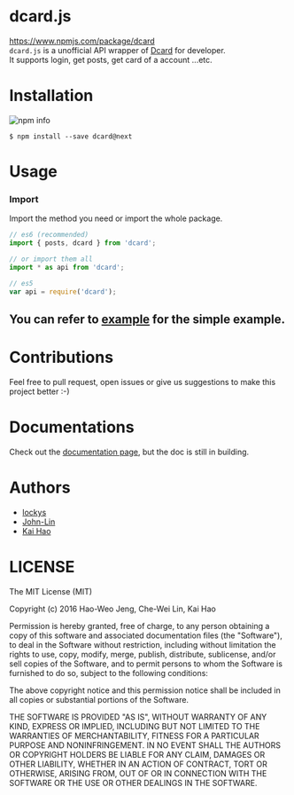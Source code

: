 dcard.js
==
https://www.npmjs.com/package/dcard  
`dcard.js` is a unofficial API wrapper of [Dcard](https://www.dcard.tw) for developer.  
It supports login, get posts, get card of a account ...etc.

Installation
==
![npm info](https://nodei.co/npm/dcard.png?downloads=true)  

```
$ npm install --save dcard@next
```

Usage
==
### Import
Import the method you need or import the whole package.
```js
// es6 (recommended)
import { posts, dcard } from 'dcard';

// or import them all
import * as api from 'dcard';

// es5
var api = require('dcard');
```
You can refer to [example](/example) for the simple example.
---

Contributions
==
Feel free to pull request, open issues or give us suggestions to make this project better :-)

Documentations
==
Check out the [documentation page](/doc), but the doc is still in building.

Authors
==
- [lockys](https://github.com/lockys)  
- [John-Lin](https://github.com/John-Lin)
- [Kai Hao](https://github.com/kevin940726)

LICENSE
==
The MIT License (MIT)

Copyright (c) 2016 Hao-Weo Jeng, Che-Wei Lin, Kai Hao

Permission is hereby granted, free of charge, to any person obtaining a copy
of this software and associated documentation files (the "Software"), to deal
in the Software without restriction, including without limitation the rights
to use, copy, modify, merge, publish, distribute, sublicense, and/or sell
copies of the Software, and to permit persons to whom the Software is
furnished to do so, subject to the following conditions:

The above copyright notice and this permission notice shall be included in all
copies or substantial portions of the Software.

THE SOFTWARE IS PROVIDED "AS IS", WITHOUT WARRANTY OF ANY KIND, EXPRESS OR
IMPLIED, INCLUDING BUT NOT LIMITED TO THE WARRANTIES OF MERCHANTABILITY,
FITNESS FOR A PARTICULAR PURPOSE AND NONINFRINGEMENT. IN NO EVENT SHALL THE
AUTHORS OR COPYRIGHT HOLDERS BE LIABLE FOR ANY CLAIM, DAMAGES OR OTHER
LIABILITY, WHETHER IN AN ACTION OF CONTRACT, TORT OR OTHERWISE, ARISING FROM,
OUT OF OR IN CONNECTION WITH THE SOFTWARE OR THE USE OR OTHER DEALINGS IN THE
SOFTWARE.
